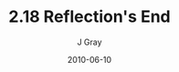 ---
title: '2.18 Reflection''s End'
alt: 'Mysteries of the Arcana'
date: '2010-06-10'
author: 'J Gray'
artist: 'Keira'
chapter: '2 All the Way Down'
filler: false
---